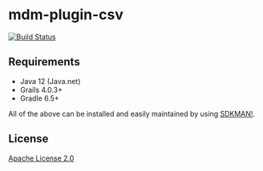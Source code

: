 # mdm-plugin-csv

[![Build Status](https://jenkins.cs.ox.ac.uk/job/Mauro%20Data%20Mapper%20Plugins/job/mdm-plugin-csv/job/develop/badge/icon)](https://jenkins.cs.ox.ac.uk/job/Mauro%20Data%20Mapper%20Plugins/job/mdm-plugin-csv/job/develop/)

## Requirements

* Java 12 (Java.net)
* Grails 4.0.3+
* Gradle 6.5+

All of the above can be installed and easily maintained by using [SDKMAN!](https://sdkman.io/install).

## License

[Apache License 2.0](LICENSE)
